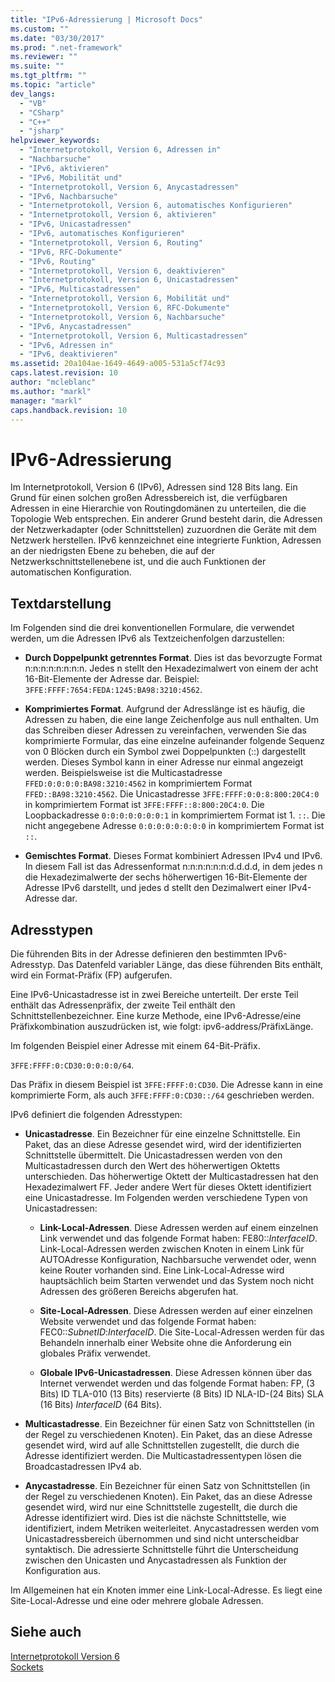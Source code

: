 ```yaml
---
title: "IPv6-Adressierung | Microsoft Docs"
ms.custom: ""
ms.date: "03/30/2017"
ms.prod: ".net-framework"
ms.reviewer: ""
ms.suite: ""
ms.tgt_pltfrm: ""
ms.topic: "article"
dev_langs: 
  - "VB"
  - "CSharp"
  - "C++"
  - "jsharp"
helpviewer_keywords: 
  - "Internetprotokoll, Version 6, Adressen in"
  - "Nachbarsuche"
  - "IPv6, aktivieren"
  - "IPv6, Mobilität und"
  - "Internetprotokoll, Version 6, Anycastadressen"
  - "IPv6, Nachbarsuche"
  - "Internetprotokoll, Version 6, automatisches Konfigurieren"
  - "Internetprotokoll, Version 6, aktivieren"
  - "IPv6, Unicastadressen"
  - "IPv6, automatisches Konfigurieren"
  - "Internetprotokoll, Version 6, Routing"
  - "IPv6, RFC-Dokumente"
  - "IPv6, Routing"
  - "Internetprotokoll, Version 6, deaktivieren"
  - "Internetprotokoll, Version 6, Unicastadressen"
  - "IPv6, Multicastadressen"
  - "Internetprotokoll, Version 6, Mobilität und"
  - "Internetprotokoll, Version 6, RFC-Dokumente"
  - "Internetprotokoll, Version 6, Nachbarsuche"
  - "IPv6, Anycastadressen"
  - "Internetprotokoll, Version 6, Multicastadressen"
  - "IPv6, Adressen in"
  - "IPv6, deaktivieren"
ms.assetid: 20a104ae-1649-4649-a005-531a5cf74c93
caps.latest.revision: 10
author: "mcleblanc"
ms.author: "markl"
manager: "markl"
caps.handback.revision: 10
---
```

# IPv6-Adressierung
Im Internetprotokoll, Version 6 \(IPv6\), Adressen sind 128 Bits lang.  Ein Grund für einen solchen großen Adressbereich ist, die verfügbaren Adressen in eine Hierarchie von Routingdomänen zu unterteilen, die die Topologie Web entsprechen.  Ein anderer Grund besteht darin, die Adressen der Netzwerkadapter \(oder Schnittstellen\) zuzuordnen die Geräte mit dem Netzwerk herstellen.  IPv6 kennzeichnet eine integrierte Funktion, Adressen an der niedrigsten Ebene zu beheben, die auf der Netzwerkschnittstellenebene ist, und die auch Funktionen der automatischen Konfiguration.  
  
## Textdarstellung  
 Im Folgenden sind die drei konventionellen Formulare, die verwendet werden, um die Adressen IPv6 als Textzeichenfolgen darzustellen:  
  
-   **Durch Doppelpunkt getrenntes Format**.  Dies ist das bevorzugte Format n:n:n:n:n:n:n:n.  Jedes n stellt den Hexadezimalwert von einem der acht 16\-Bit\-Elemente der Adresse dar.  Beispiel: `3FFE:FFFF:7654:FEDA:1245:BA98:3210:4562`.  
  
-   **Komprimiertes Format**.  Aufgrund der Adresslänge ist es häufig, die Adressen zu haben, die eine lange Zeichenfolge aus null enthalten.  Um das Schreiben dieser Adressen zu vereinfachen, verwenden Sie das komprimierte Formular, das eine einzelne aufeinander folgende Sequenz von 0 Blöcken durch ein Symbol zwei Doppelpunkten \(::\) dargestellt werden.  Dieses Symbol kann in einer Adresse nur einmal angezeigt werden.  Beispielsweise ist die Multicastadresse `FFED:0:0:0:0:BA98:3210:4562` in komprimiertem Format `FFED::BA98:3210:4562`.  Die Unicastadresse `3FFE:FFFF:0:0:8:800:20C4:0` in komprimiertem Format ist `3FFE:FFFF::8:800:20C4:0`.  Die Loopbackadresse `0:0:0:0:0:0:0:1` in komprimiertem Format ist 1. `::`.  Die nicht angegebene Adresse `0:0:0:0:0:0:0:0` in komprimiertem Format ist `::`.  
  
-   **Gemischtes Format**.  Dieses Format kombiniert Adressen IPv4 und IPv6.  In diesem Fall ist das Adressenformat n:n:n:n:n:n:d.d.d.d, in dem jedes n die Hexadezimalwerte der sechs höherwertigen 16\-Bit\-Elemente der Adresse IPv6 darstellt, und jedes d stellt den Dezimalwert einer IPv4\-Adresse dar.  
  
## Adresstypen  
 Die führenden Bits in der Adresse definieren den bestimmten IPv6\-Adresstyp.  Das Datenfeld variabler Länge, das diese führenden Bits enthält, wird ein Format\-Präfix \(FP\) aufgerufen.  
  
 Eine IPv6\-Unicastadresse ist in zwei Bereiche unterteilt.  Der erste Teil enthält das Adressenpräfix, der zweite Teil enthält den Schnittstellenbezeichner.  Eine kurze Methode, eine IPv6\-Adresse\/eine Präfixkombination auszudrücken ist, wie folgt: ipv6\-address\/PräfixLänge.  
  
 Im folgenden Beispiel einer Adresse mit einem 64\-Bit\-Präfix.  
  
 `3FFE:FFFF:0:CD30:0:0:0:0/64`.  
  
 Das Präfix in diesem Beispiel ist `3FFE:FFFF:0:CD30`.  Die Adresse kann in eine komprimierte Form, als auch `3FFE:FFFF:0:CD30::/64` geschrieben werden.  
  
 IPv6 definiert die folgenden Adresstypen:  
  
-   **Unicastadresse**.  Ein Bezeichner für eine einzelne Schnittstelle.  Ein Paket, das an diese Adresse gesendet wird, wird der identifizierten Schnittstelle übermittelt.  Die Unicastadressen werden von den Multicastadressen durch den Wert des höherwertigen Oktetts unterschieden.  Das höherwertige Oktett der Multicastadressen hat den Hexadezimalwert FF.  Jeder andere Wert für dieses Oktett identifiziert eine Unicastadresse.  Im Folgenden werden verschiedene Typen von Unicastadressen:  
  
    -   **Link\-Local\-Adressen**.  Diese Adressen werden auf einem einzelnen Link verwendet und das folgende Format haben: FE80::*InterfaceID*.  Link\-Local\-Adressen werden zwischen Knoten in einem Link für AUTOAdresse Konfiguration, Nachbarsuche verwendet oder, wenn keine Router vorhanden sind.  Eine Link\-Local\-Adresse wird hauptsächlich beim Starten verwendet und das System noch nicht Adressen des größeren Bereichs abgerufen hat.  
  
    -   **Site\-Local\-Adressen**.  Diese Adressen werden auf einer einzelnen Website verwendet und das folgende Format haben: FEC0::*SubnetID*:*InterfaceID*.  Die Site\-Local\-Adressen werden für das Behandeln innerhalb einer Website ohne die Anforderung ein globales Präfix verwendet.  
  
    -   **Globale IPv6\-Unicastadressen**.  Diese Adressen können über das Internet verwendet werden und das folgende Format haben: FP, \(3 Bits\) ID TLA\-010 \(13 Bits\) reservierte \(8 Bits\) ID NLA\-ID\-\(24 Bits\) SLA \(16 Bits\) *InterfaceID* \(64 Bits\).  
  
-   **Multicastadresse**.  Ein Bezeichner für einen Satz von Schnittstellen \(in der Regel zu verschiedenen Knoten\).  Ein Paket, das an diese Adresse gesendet wird, wird auf alle Schnittstellen zugestellt, die durch die Adresse identifiziert werden.  Die Multicastadressentypen lösen die Broadcastadressen IPv4 ab.  
  
-   **Anycastadresse**.  Ein Bezeichner für einen Satz von Schnittstellen \(in der Regel zu verschiedenen Knoten\).  Ein Paket, das an diese Adresse gesendet wird, wird nur eine Schnittstelle zugestellt, die durch die Adresse identifiziert wird.  Dies ist die nächste Schnittstelle, wie identifiziert, indem Metriken weiterleitet.  Anycastadressen werden vom Unicastadressbereich übernommen und sind nicht unterscheidbar syntaktisch.  Die adressierte Schnittstelle führt die Unterscheidung zwischen den Unicasten und Anycastadressen als Funktion der Konfiguration aus.  
  
 Im Allgemeinen hat ein Knoten immer eine Link\-Local\-Adresse.  Es liegt eine Site\-Local\-Adresse und eine oder mehrere globale Adressen.  
  
## Siehe auch  
 [Internetprotokoll Version 6](../../../docs/framework/network-programming/internet-protocol-version-6.md)   
 [Sockets](../../../docs/framework/network-programming/sockets.md)